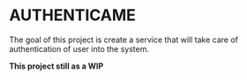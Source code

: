# AUTHENTICAME

The goal of this project is create a service that will take care of authentication of user into
the system. 

**This project still as a WIP**

